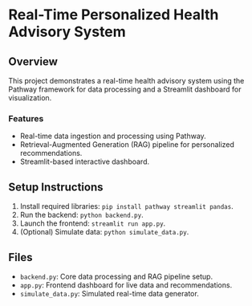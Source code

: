 
# Real-Time Personalized Health Advisory System

## Overview
This project demonstrates a real-time health advisory system using the Pathway framework for data processing and a Streamlit dashboard for visualization.

### Features
- Real-time data ingestion and processing using Pathway.
- Retrieval-Augmented Generation (RAG) pipeline for personalized recommendations.
- Streamlit-based interactive dashboard.

## Setup Instructions
1. Install required libraries: `pip install pathway streamlit pandas`.
2. Run the backend: `python backend.py`.
3. Launch the frontend: `streamlit run app.py`.
4. (Optional) Simulate data: `python simulate_data.py`.

## Files
- `backend.py`: Core data processing and RAG pipeline setup.
- `app.py`: Frontend dashboard for live data and recommendations.
- `simulate_data.py`: Simulated real-time data generator.
